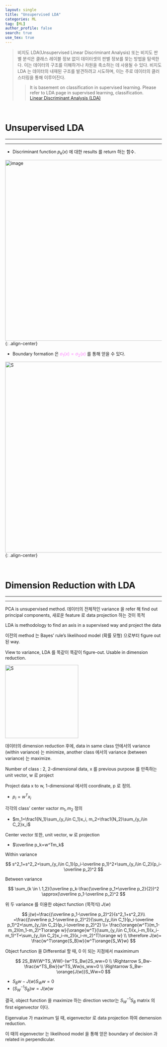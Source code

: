 ```yaml
---
layout: single
title: "Unsupervised LDA"
categories: ML
tag: [ML]
author_profile: false
search: true
use_tex: true
---
```


> 비지도 LDA(Unsupervised Linear Discriminant Analysis) 또는 비지도 판별 분석은 클래스 레이블 정보 없이 데이터셋의 판별 정보를 찾는 방법을 탐색한다. 
> 이는 데이터의 구조를 이해하거나 차원을 축소하는 데 사용될 수 있다. 
> 비지도 LDA 는 데이터의 내재된 구조를 발견하려고 시도하며, 이는 주로 데이터의 클러스터링을 통해 이루어진다.
>> It is basement on classification in supervised learning.
>> Please refer to LDA page in supervised learning, classification.                                                                              
>> [Linear Discriminant Analysis (LDA)]({{site.url}}/ml/LDA)

<br>

# Unsupervised LDA

---

---

- Discriminant function $p_k(x)$ 에 대한 results 를 return 하는 함수.

<img width="580" alt="image" src="https://github.com/woo-kyu/woo-kyu.github.io/assets/102133610/acee616e-1d40-4120-8ef3-d70f48ed747d">{: .align-center}

- Boundary formation 은 <span style='color:#ff7fff'>$\sigma_1(x)=\sigma_2(x)$</span> 를 통해 얻을 수 있다.

<img width="612" alt="S" src="https://github.com/woo-kyu/woo-kyu.github.io/assets/102133610/d0c96585-2839-48d6-96bc-fed6998c1295">{: .align-center}

<br>

# Dimension Reduction with LDA

---

---

PCA is unsupervised method. 데이터의 전체적인 variance 을 refer 해 find out principal components, 새로운 feature 로 data projection 하는 것이 목적

LDA is methodology to find an axis in a supervised way and project the data

이전의 method 는 Bayes’ rule’s likelihood model (확률 모형) 으로부터 figure out 된 way.

View to variance, LDA 를 똑같이 똑같이 figure-out. Usable in dimension reduction.

<img width="235" alt="S" src="https://github.com/woo-kyu/woo-kyu.github.io/assets/102133610/fc379e6b-696d-4390-8099-8188ca070fa8">


데이터의 dimension reduction 후에, data in same class 안에서의 variance (within variance) 는 minimize, another class 에서의 variance (between variance) 는 maximize.

Number of class : 2, 2-dimensional data, x 를 previous purpose 를 만족하는 unit vector, w 로 project

Project data x to w, 1-dimensional 에서의 coordinate, p 로 정의.

- $p_i=w^Tx_i$

각각의 class’ center vactor $m_1,m_2$ 정의

- $m_1=\frac1{N_1}\sum_{y_i\in C_1}x_i, m_2=\frac1{N_2}\sum_{y_i\in C_2}x_i$

Center vector 또한, unit vector, w 로 projection

- $\overline p_k=w^Tm_k$

Within variance

$$
s^2_1+s^2_2=\sum_{y_i\in C_1}(p_i-\overline p_1)^2+\sum_{y_i\in C_2}(p_i-\overline p_2)^2
$$

Between variance

$$
\sum_{k \in \ 1,2}(\overline p_k-\frac{\overline p_1+\overline p_2}{2})^2 \approx(\overline p_1-\overline p_2)^2
$$

위 두 variance 를 이용한 object function (목적식) $J(w)$

$$
j(w)=\frac{(\overline p_1-\overline p_2)^2}{s^2_1+s^2_2}\\ =\frac{(\overline p_1-\overline p_2)^2}{\sum_{y_i\in C_1}(p_i-\overline p_1)^2+\sum_{y_i\in C_2}(p_i-\overline p_2)^2} \\= \frac{\orange{w^T}(m_1-m_2)(m_1-m_2)^T\orange w}{\orange{w^T}(\sum_{y_i\in C_1}(x_i-m_1)(x_i-m_1)^T+\sum_{y_i\in C_2}x_i-m_2)(x_i-m_2)^T)\orange w} \\ \therefore J(w)= \frac{w^T\orange{S_B}w}{w^T\orange{S_W}w}
$$

Object function 을 Differential 할 때, 0 이 되는 지점에서 maximimum

$$
2S_BW(W^TS_WW)-(w^TS_Bw)2S_ww=0 \\ \Rightarrow S_Bw-\frac{w^TS_Bw}{w^TS_Ww}s_ww=0 \\ \Rightarrow S_Bw-\orange{J(w)}S_Ww=0
$$

- $S_Bw-J(w)S_Ww=0$
- $(S^{-1}_WS_B)w=J(w)w$

결국, object function 을 maximize 하는 direction vector는 $S^{-1}_WS_B$ matrix 의 first eigenvector 이다.

Eigenvalue 가 maximum 일 때, eigenvector 로 data projection 하여 demension reduction.

이 때의 eigenvector 는 likelihood model 을 통해 얻은 boundary of decision 과 related in perpendicular.
